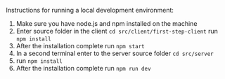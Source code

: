 Instructions for running a local development environment:
1. Make sure you have node.js and npm installed on the machine 
2. Enter source folder in the client 
```cd src/client/first-step-client```
run ```npm install```
3. After the installation complete run
```npm start```
4. In a second terminal enter to the server source folder
 ```cd src/server```
5. run ```npm install```
6. After the installation complete run
```npm run dev```

